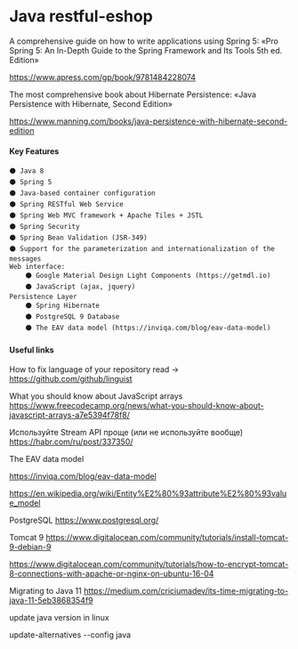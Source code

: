 # Java restful-eshop
A comprehensive guide on how to write applications using Spring 5:
«Pro Spring 5: An In-Depth Guide to the Spring Framework and Its Tools 5th ed. Edition»

https://www.apress.com/gp/book/9781484228074

The most comprehensive book about Hibernate Persistence:
«Java Persistence with Hibernate, Second Edition»

https://www.manning.com/books/java-persistence-with-hibernate-second-edition

#### Key Features
~~~~
⚫ Java 8
⚫ Spring 5
⚫ Java-based container configuration
⚫ Spring RESTful Web Service
⚫ Spring Web MVC framework + Apache Tiles + JSTL
⚫ Spring Security
⚫ Spring Bean Validation (JSR-349)
⚫ Support for the parameterization and internationalization of the messages
Web interface: 
    ⚫ Google Material Design Light Components (https://getmdl.io)
    ⚫ JavaScript (ajax, jquery)
Persistence Layer
    ⚫ Spring Hibernate
    ⚫ PostgreSQL 9 Database
    ⚫ The EAV data model (https://inviqa.com/blog/eav-data-model)
~~~~

#### Useful links
How to fix language of your repository read -> https://github.com/github/linguist

What you should know about JavaScript arrays
https://www.freecodecamp.org/news/what-you-should-know-about-javascript-arrays-a7e5394f78f8/

Используйте Stream API проще (или не используйте вообще)
https://habr.com/ru/post/337350/

The EAV data model

https://inviqa.com/blog/eav-data-model

https://en.wikipedia.org/wiki/Entity%E2%80%93attribute%E2%80%93value_model


PostgreSQL
https://www.postgresql.org/

Tomcat 9 
https://www.digitalocean.com/community/tutorials/install-tomcat-9-debian-9

https://www.digitalocean.com/community/tutorials/how-to-encrypt-tomcat-8-connections-with-apache-or-nginx-on-ubuntu-16-04

Migrating to Java 11
https://medium.com/criciumadev/its-time-migrating-to-java-11-5eb3868354f9

update java version in linux

update-alternatives --config java